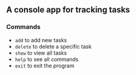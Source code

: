 ## A console app for tracking tasks
### Commands
- `add` to add new tasks
- `delete` to delete a specific task
- `show` to view all tasks
- `help` to see all commands
- `exit` to exit the program

